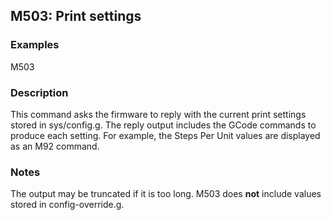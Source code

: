 ## M503: Print settings

### Examples

M503

### Description

This command asks the firmware to reply with the current print settings stored in sys/config.g. The reply output includes the GCode commands to produce each setting. For example, the Steps Per Unit values are displayed as an M92 command.

### Notes

The output may be truncated if it is too long. M503 does **not** include values stored in config-override.g.

